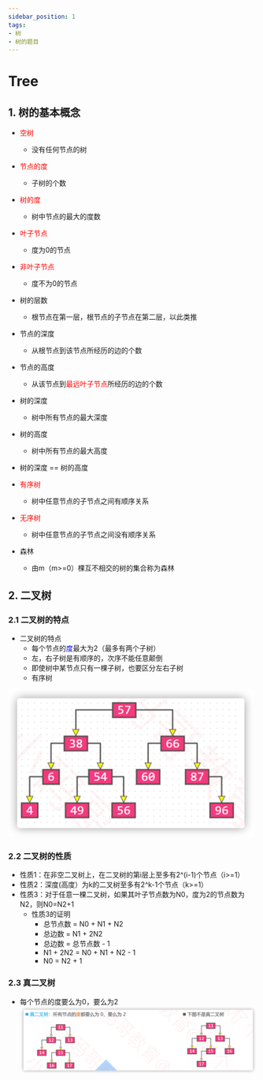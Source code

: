 ```yaml
---
sidebar_position: 1
tags:
- 树
- 树的题目
---
```


# Tree

## 1. 树的基本概念

- <font color="red">空树</font>
  - 没有任何节点的树
- <font color="red">节点的度</font>
  - 子树的个数
- <font color="red">树的度</font>
  - 树中节点的最大的度数
- <font color="red">叶子节点</font>
    - 度为0的节点
- <font color="red">非叶子节点</font>
    - 度不为0的节点
- 树的层数
  - 根节点在第一层，根节点的子节点在第二层，以此类推
- 节点的深度
  - 从根节点到该节点所经历的边的个数
- 节点的高度
  - 从该节点到<font color="red">最远叶子节点</font>所经历的边的个数
- 树的深度
  - 树中所有节点的最大深度
- 树的高度
  - 树中所有节点的最大高度
- 树的深度 == 树的高度

- <font color="red">有序树</font>
  - 树中任意节点的子节点之间有顺序关系
- <font color="red">无序树</font>
  - 树中任意节点的子节点之间没有顺序关系
- 森林
  - 由m（m>=0）棵互不相交的树的集合称为森林

## 2. 二叉树

### 2.1 二叉树的特点

- 二叉树的特点
  - 每个节点的<font color="blue">度</font>最大为2（最多有两个子树）
  - 左，右子树是有顺序的，次序不能任意颠倒
  - 即使树中某节点只有一棵子树，也要区分左右子树
  - 有序树

![img.png](images/二叉树的结构.png)

### 2.2 二叉树的性质

- 性质1：在非空二叉树上，在二叉树的第i层上至多有2^(i-1)个节点（i>=1）
- 性质2：深度(高度）为k的二叉树至多有2^k-1个节点（k>=1）
- 性质3：对于任意一棵二叉树，如果其叶子节点数为N0，度为2的节点数为N2，则N0=N2+1
  - 性质3的证明
    - 总节点数 = N0 + N1 + N2
    - 总边数 = N1 + 2N2
    - 总边数 = 总节点数 - 1
    - N1 + 2N2 = N0 + N1 + N2 - 1
    - N0 = N2 + 1

### 2.3 真二叉树

- 每个节点的度要么为0，要么为2
![img.png](images/真二叉树.png)
